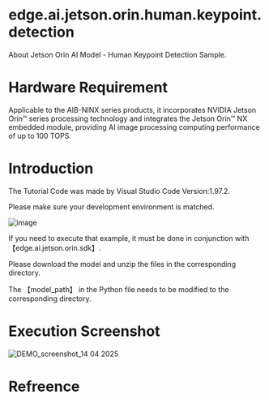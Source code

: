 # edge.ai.jetson.orin.human.keypoint.detection
About Jetson Orin AI Model - Human Keypoint Detection Sample.
# Hardware Requirement
Applicable to the AIB-NINX series products, it incorporates NVIDIA Jetson Orin™ series processing technology and integrates the Jetson Orin™ NX embedded module, providing AI image processing computing performance of up to 100 TOPS.
# Introduction

The Tutorial Code was made by Visual Studio Code Version:1.97.2.

Please make sure your development environment is matched.

![image](https://github.com/user-attachments/assets/f98240ab-ebd6-4a4a-b7e1-8de8cac322de)

If you need to execute that example, it must be done in conjunction with【edge.ai.jetson.orin.sdk】.

Please download the model and unzip the files in the corresponding directory.

The 【model_path】 in the Python file needs to be modified to the corresponding directory.

# Execution Screenshot
![DEMO_screenshot_14 04 2025](https://github.com/user-attachments/assets/3fd18b43-499c-4a12-8f69-f3e681085ead)
# Refreence
